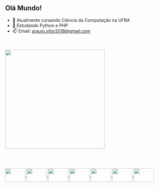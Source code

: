 ## Olá Mundo!

- 🔭 Atualmente cursando Ciência da Computação na UFBA
- 🌱 Estudando Python e PHP
- 📫 Email: araujo.vitor2018@gmail.com
##
<br>
<div>
  <a href="https://github.com/joao0araujo">
  <img width="320em" src="https://github-readme-stats.vercel.app/api/top-langs/?username=joao0araujo&layout=donut-vertical&theme=dracula&custom_title=Linguagens">
</div>
    
<br> <br>
<div style="display: inline_block">
  <img align="center" width="65" height="45" src="https://cdn.jsdelivr.net/gh/devicons/devicon/icons/java/java-original.svg">
  <img align="center" width="65" height="45" src="https://cdn.jsdelivr.net/gh/devicons/devicon/icons/python/python-original.svg">
  <img align="center" width="65" height="45" src="https://cdn.jsdelivr.net/gh/devicons/devicon/icons/html5/html5-original.svg">
  <img align="center" width="65" height="45" src="https://cdn.jsdelivr.net/gh/devicons/devicon/icons/css3/css3-original.svg">
  <img align="center" width="65" height="45" src="https://cdn.jsdelivr.net/gh/devicons/devicon/icons/javascript/javascript-original.svg">
  <img align="center" width="65" height="45" src="https://cdn.jsdelivr.net/gh/devicons/devicon/icons/typescript/typescript-original.svg">
  <img align="center" width="65" height="45" src="https://cdn.jsdelivr.net/gh/devicons/devicon/icons/php/php-plain.svg">
</div>

##
